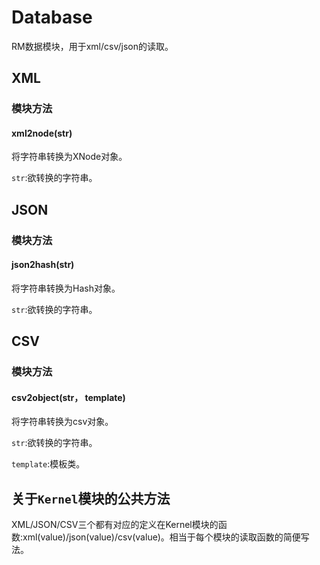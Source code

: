 # Database
RM数据模块，用于xml/csv/json的读取。

## XML
### 模块方法
#### xml2node(str)
将字符串转换为XNode对象。

`str`:欲转换的字符串。
## JSON
### 模块方法
#### json2hash(str)
将字符串转换为Hash对象。

`str`:欲转换的字符串。
## CSV
### 模块方法
#### csv2object(str， template)
将字符串转换为csv对象。

`str`:欲转换的字符串。

`template`:模板类。
## 关于`Kernel`模块的公共方法
XML/JSON/CSV三个都有对应的定义在Kernel模块的函数:xml(value)/json(value)/csv(value)。相当于每个模块的读取函数的简便写法。